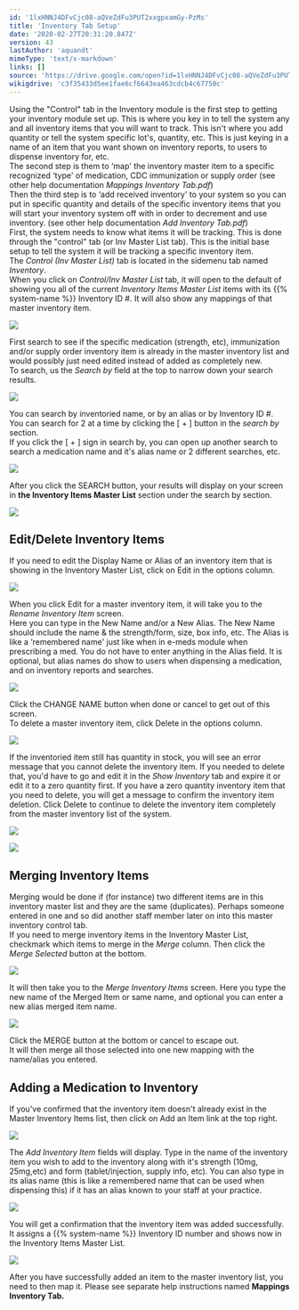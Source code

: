 ```yaml
---
id: '1lxHNNJ4DFvCjc08-aQVeZdFu3PUT2xxgpxamGy-PzMs'
title: 'Inventory Tab Setup'
date: '2020-02-27T20:31:20.847Z'
version: 43
lastAuthor: 'aquandt'
mimeType: 'text/x-markdown'
links: []
source: 'https://drive.google.com/open?id=1lxHNNJ4DFvCjc08-aQVeZdFu3PUT2xxgpxamGy-PzMs'
wikigdrive: 'c3f35433d5ee1fae6cf6643ea463cdcb4c67750c'
---
```

Using the "Control" tab in the Inventory module is the first step to getting your inventory module set up. This is where you key in to tell the system any and all inventory items that you will want to track. This isn't where you add quantity or tell the system specific lot's, quantity, etc. This is just keying in a name of an item that you want shown on inventory reports, to users to dispense inventory for, etc.  
The second step is them to ‘map' the inventory master item to a specific recognized ‘type' of medication, CDC immunization or supply order (see other help documentation *Mappings Inventory Tab.pdf*)  
Then the third step is to ‘add received inventory' to your system so you can put in specific quantity and details of the specific inventory items that you will start your inventory system off with in order to decrement and use inventory. (see other help documentation *Add Inventory Tab.pdf*)  
First, the system needs to know what items it will be tracking. This is done through the "control" tab (or Inv Master List tab). This is the initial base setup to tell the system it will be tracking a specific inventory item.  
The *Control (Inv Master List)* tab is located in the sidemenu tab named *Inventory*.  
When you click on *Control/Inv Master List* tab, it will open to the default of showing you all of the current *Inventory Items Master List* items with its {{% system-name %}} Inventory ID #. It will also show any mappings of that master inventory item.

![](../inventory-tab-setup.assets/7b512e8c71eca76a8f6395f7238d91ef.png)

First search to see if the specific medication (strength, etc), immunization and/or supply order inventory item is already in the master inventory list and would possibly just need edited instead of added as completely new.  
To search, us the *Search by* field at the top to narrow down your search results.

![](../inventory-tab-setup.assets/0ef22408eaa26acb51c812c98148e857.png)

You can search by inventoried name, or by an alias or by Inventory ID #.  
You can search for 2 at a time by clicking the [ + ] button in the *search by* section.  
If you click the [ + ] sign in search by, you can open up another search to search a medication name and it's alias name or 2 different searches, etc.

![](../inventory-tab-setup.assets/d8ea3dd5be1feb9f2658d00936757c13.png)

After you click the SEARCH button, your results will display on your screen in **the Inventory Items Master List** section under the search by section.

![](../inventory-tab-setup.assets/5621773935984fc6a553543d2e56c480.png)


## Edit/Delete Inventory Items

If you need to edit the Display Name or Alias of an inventory item that is showing in the Inventory Master List, click on Edit in the options column.

![](../inventory-tab-setup.assets/fa5e03c538a1c880a44e8f37959cc35f.png)

When you click Edit for a master inventory item, it will take you to the *Rename Inventory Item* screen.  
Here you can type in the New Name and/or a New Alias. The New Name should include the name & the strength/form, size, box info, etc. The Alias is like a ‘remembered name' just like when in e-meds module when prescribing a med. You do not have to enter anything in the Alias field. It is optional, but alias names do show to users when dispensing a medication, and on inventory reports and searches.

![](../inventory-tab-setup.assets/a223e93feea47f14b33e8aee6bf1f8ac.png)

Click the CHANGE NAME button when done or cancel to get out of this screen.  
To delete a master inventory item, click Delete in the options column.

![](../inventory-tab-setup.assets/1c413c7dc4eff8e6124858acd7c36cae.png)

If the inventoried item still has quantity in stock, you will see an error message that you cannot delete the inventory item. If you needed to delete that, you'd have to go and edit it in the *Show Inventory* tab and expire it or edit it to a zero quantity first. If you have a zero quantity inventory item that you need to delete, you will get a message to confirm the inventory item deletion. Click Delete to continue to delete the inventory item completely from the master inventory list of the system.

![](../inventory-tab-setup.assets/bd2b89142c4e08d4a253e6f766bdd177.png)

 ![](../inventory-tab-setup.assets/90820dc231582162138f03f200ee0d5e.png)


## Merging Inventory Items

Merging would be done if (for instance) two different items are in this inventory master list and they are the same (duplicates). Perhaps someone entered in one and so did another staff member later on into this master inventory control tab.  
If you need to merge inventory items in the Inventory Master List, checkmark which items to merge in the *Merge* column. Then click the *Merge Selected* button at the bottom.

![](../inventory-tab-setup.assets/9a2e38c3e85d676c274dc88ce05e616b.png)

It will then take you to the *Merge Inventory Items* screen. Here you type the new name of the Merged Item or same name, and optional you can enter a new alias merged item name.

![](../inventory-tab-setup.assets/270936d00409fc296383797173713aea.png)

Click the MERGE button at the bottom or cancel to escape out.  
It will then merge all those selected into one new mapping with the name/alias you entered.

## Adding a Medication to Inventory

If you've confirmed that the inventory item doesn't already exist in the Master Inventory Items list, then click on Add an Item link at the top right.

![](../inventory-tab-setup.assets/b0b5601b7d5983207f069990ce675b15.png)

The *Add Inventory Item* fields will display. Type in the name of the inventory item you wish to add to the inventory along with it's strength (10mg, 25mg,etc) and form (tablet/injection, supply info, etc). You can also type in its alias name (this is like a remembered name that can be used when dispensing this) if it has an alias known to your staff at your practice.

![](../inventory-tab-setup.assets/c2f63de3c83e0328babed00db7c0859e.png)

You will get a confirmation that the inventory item was added successfully. It assigns a {{% system-name %}} Inventory ID number and shows now in the Inventory Items Master List.

![](../inventory-tab-setup.assets/9e766c840ed7ed1f2551ba749cf30bef.png)

After you have successfully added an item to the master inventory list, you need to then map it. Please see separate help instructions named **Mappings Inventory Tab.**
